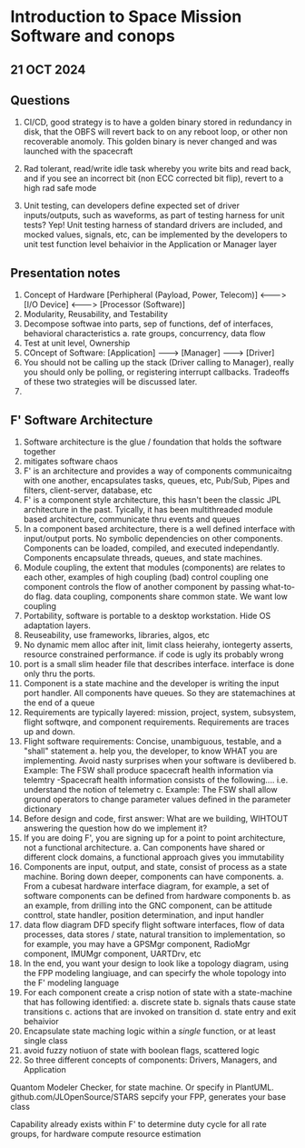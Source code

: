 # Introduction to Space Mission Software and conops

## 21 OCT 2024

## Questions
1. CI/CD, good strategy is to have a golden binary stored in redundancy in disk, that the OBFS will revert back to on any reboot loop, or other non recoverable anomoly. This golden binary is never changed and was launched with the spacecraft

2. Rad tolerant, read/write idle task whereby you write bits and read back, and if you see an incorrect bit (non ECC corrected bit flip), revert to a high rad safe mode

3. Unit testing, can developers define expected set of driver inputs/outputs, such as waveforms, as part of testing harness for unit tests? Yep! Unit testing harness of standard drivers are included, and mocked values, signals, etc, can be implemented by the developers to unit test function level behaivior in the Application or Manager layer


## Presentation notes
1. Concept of Hardware [Perhipheral (Payload, Power, Telecom)] <---> [I/O Device] <---> [Processor (Software)]
2. Modularity, Reusability, and Testability
3. Decompose softwae into parts, sep of functions, def of interfaces, behavioral characteristics
  a. rate groups, concurrency, data flow
4. Test at unit level, Ownership
5. COncept of Software: [Application] ---> [Manager] ---> [Driver]
6. You should not be calling up the stack (Driver calling to Manager), really you should only be polling, or registering interrupt callbacks. Tradeoffs of these two strategies will be discussed later.
7. 


## F' Software Architecture
1. Software architecture is the glue / foundation that holds the software together
2. mitigates software chaos
3. F' is an architecture and provides a way of components communicaitng with one another, encapsulates tasks, queues, etc, Pub/Sub, Pipes and filters, client-server, database, etc
4. F' is a component style architecture, this hasn't been the classic JPL architecture in the past. Tyically, it has been multithreaded module based architecture, communicate thru events and queues
5. In a component based architecture, there is a well defined interface with input/output ports. No symbolic dependencies on other components. Components can be loaded, compiled, and executed independantly. Components encapsulate threads, queues, and state machines.
6. Module coupling, the extent that modules (components) are relates to each other, examples of high coupling (bad) control coupling one component controls the flow of another component by passing what-to-do flag. data coupling, components share common state. We want low coupling
7. Portability, software is portable to a desktop workstation. Hide OS adaptation layers.
8. Reuseability, use frameworks, libraries, algos, etc
9. No dynamic mem alloc after init, limit class heierahy, iontegerty asserts, resource constrained performance. if code is ugly its probably wrong
10. port is a small slim header file that describes interface. interface is done only thru the ports.
11. Component is a state machine and the developer is writing the input port handler. All components have queues. So they are statemachines at the end of a queue
12. Requirements are typically layered: mission, project, system, subsystem, flight softwqre, and component requirements. Requirements are traces up and down.
13. Flight software requirements: Concise, unambiguous, testable, and a "shall" statement
    a. help you, the developer, to know WHAT you are implementing. Avoid nasty surprises when your software is devlibered
    b. Example: The FSW shall produce spacecraft health information via telemtry
        -Spacecraft health information consists of the following.... i.e. understand the notion of telemetry
    c. Example: The FSW shall allow ground operators to change parameter values defined in the parameter dictionary
14. Before design and code, first answer: What are we building, WIHTOUT answering the question how do we implement it?
15. If you are doing F', you are signing up for a point to point architecture, not a functional architecture.
  a. Can components have shared or different clock domains, a functional approach gives you immutability
16. Components are input, output, and state, consist of process as a state machine. Boring down deeper, components can have components.
    a. From a cubesat hardware interface diagram, for example, a set of software components can be defined from hardware components
    b. as an example, from drilling into the GNC component,  can be attitude conttrol, state handler, position determination, and input handler
17. data flow diagram DFD specify flight software interfaces, flow of data processes, data stores / state, natural transition to implementation, so for example, you may have a GPSMgr component, RadioMgr component, IMUMgr component, UARTDrv, etc
18. In the end, you want your design to look like a topology diagram, using the FPP modeling langiuage, and can specirfy the whole topology into the F' modeling language
19. For each component create a crisp notion of state with a state-machine that has following identified:
    a. discrete state
    b. signals thats cause state transitions
    c. actions that are invoked on transition
    d. state entry and exit behaivior
20. Encapsulate state maching logic within a _single_ function, or at least single class
21. avoid fuzzy notiuon of state with boolean flags, scattered logic
22. So three different concepts of components: Drivers, Managers, and Application

Quantom Modeler Checker, for state machine. Or specify in PlantUML.
github.com/JLOpenSource/STARS
sepcify your FPP, generates your base class

Capability already exists within F' to determine duty cycle for all rate groups, for hardware compute resource estimation